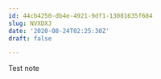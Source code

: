 ```yaml
---
id: 44cb4250-db4e-4921-9df1-13081635f684
slug: NVXDXJ
date: '2020-08-24T02:25:30Z'
draft: false

---
```


Test note

